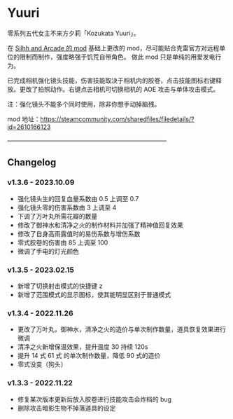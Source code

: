 # Yuuri

零系列五代女主不来方夕莉「Kozukata Yuuri」。

在 [Silhh and Arcade 的 mod](https://steamcommunity.com/sharedfiles/filedetails/?id=724497366) 基础上更改的 mod，尽可能贴合克雷官方对远程单位的限制而制作，强度略强于饥荒自带角色。 做此 mod 只是单纯的用爱发电行为。

已完成相机强化镜头技能，伤害技能取决于相机内的胶卷，点击技能图标右键释放。更改了拍照动作。右键点击相机可切换相机的 AOE 攻击与单体攻击模式。

注：强化镜头不能多个同时使用，除非你想手动掉脑残。


mod 地址：https://steamcommunity.com/sharedfiles/filedetails/?id=2610166123

——————————————————————————

## Changelog

### v1.3.6 - 2023.10.09
- 强化镜头生的回复血量系数由 0.5 上调至 0.7
- 强化镜头零的伤害系数由 3 上调至 4
- 下调了万叶丸所需花瓣的数量
- 修改了御神水和清净之火的制作材料并加强了精神值回复效果
- 修改了自身高雨露值时的易伤系数与增伤系数
- 零式胶卷的伤害由 85 上调至 100
- 微调了手电的灯光颜色

### v1.3.5 - 2023.02.15
- 新增了切换射击模式的快捷键 z
- 新增了范围模式的显示图标，使其能明显区别于普通模式

### v1.3.4 - 2022.11.26
- 更改了万叶丸，御神水，清净之火的造价与单次制作数量，道具恢复效果进行微调
- 清净之火新增保温效果，提升温度 30 持续 120s
- 提升 14 式 61 式 的单次制作数量，降低 90 式的造价
- 零式没变（狗头）

### v1.3.3 - 2022.11.22
- 修复某次版本更新后放入胶卷进行技能攻击会炸档的 bug 
- 删除攻击暗影生物不掉落道具的设定
